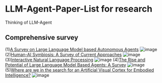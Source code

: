 # LLM-Agent-Paper-List for research
Thinking of LLM-Agent

## Comprehensive survey
  (1)[A Survey on Large Language Model based Autonomous Agents](https://arxiv.org/abs/2308.11432)
  ![image](https://github.com/CarlBruce/LLM-Agent-Paper-List/assets/40308592/833f2ea0-5044-421e-9768-e323a4c40b6c)
  (2)[Human-AI Symbiosis: A Survey of Current Approaches](https://arxiv.org/abs/2103.09990)
  ![image](https://github.com/CarlBruce/LLM-Agent-Paper-List/assets/40308592/7fbd6152-2b83-49db-9635-736d1f86230e)
  (3)[Interactive Natural Language Processing](https://arxiv.org/abs/2305.13246)
  ![image](https://github.com/CarlBruce/LLM-Agent-Paper-List/assets/40308592/33d46712-d246-4de4-8abd-e3ceafa46fcc)
  (4)[The Rise and Potential of Large Language Model Based Agents: A Survey](https://arxiv.org/abs/2309.07864)
  ![image](https://github.com/CarlBruce/LLM-Agent-Paper-List/assets/40308592/620a3753-68fb-4703-98d4-de93095606e6)
  (5)[Where are we in the search for an Artificial Visual Cortex for Embodied Intelligence?](https://arxiv.org/abs/2303.18240)
  ![image](https://github.com/CarlBruce/LLM-Agent-Paper-List/assets/40308592/a934cc41-d543-464b-b697-4b028ae34ef7)
